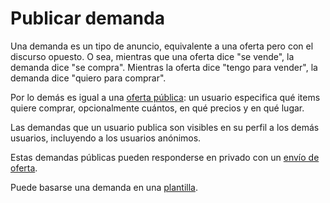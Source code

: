 Publicar demanda
================

Una demanda es un tipo de anuncio, equivalente a una oferta pero con el discurso opuesto. O sea, mientras que una oferta dice "se vende", la demanda dice "se compra". Mientras la oferta dice "tengo para vender", la demanda dice "quiero para comprar".

Por lo demás es igual a una [oferta pública](publicar_oferta.md): un usuario especifica qué items quiere comprar, opcionalmente cuántos, en qué precios y en qué lugar.

Las demandas que un usuario publica son visibles en su perfil a los demás usuarios, incluyendo a los usuarios anónimos.

Estas demandas públicas pueden responderse en privado con un [envío de oferta](enviar_oferta.md).

Puede basarse una demanda en una [plantilla](gestion_de_plantillas.md).

